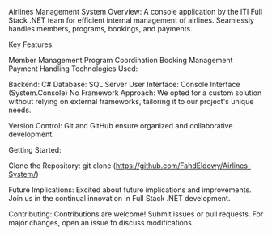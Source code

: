 Airlines Management System
Overview:
A console application by the ITI Full Stack .NET team for efficient internal management of airlines. Seamlessly handles members, programs, bookings, and payments.

Key Features:

Member Management
Program Coordination
Booking Management
Payment Handling
Technologies Used:

Backend: C#
Database: SQL Server
User Interface: Console Interface (System.Console)
No Framework Approach:
We opted for a custom solution without relying on external frameworks, tailoring it to our project's unique needs.

Version Control:
Git and GitHub ensure organized and collaborative development.

Getting Started:

Clone the Repository: git clone (https://github.com/FahdEldowy/Airlines-System/)



Future Implications:
Excited about future implications and improvements. Join us in the continual innovation in Full Stack .NET development.

Contributing:
Contributions are welcome! Submit issues or pull requests. For major changes, open an issue to discuss modifications.


